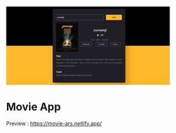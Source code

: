 <img
  src="src/Movie-App.png"
  alt="Alt text"
  title="Optional title"
  style="display: inline-block; margin: 0 auto; max-width: 440px">

# Movie App

Preview : https://movie-ars.netlify.app/
